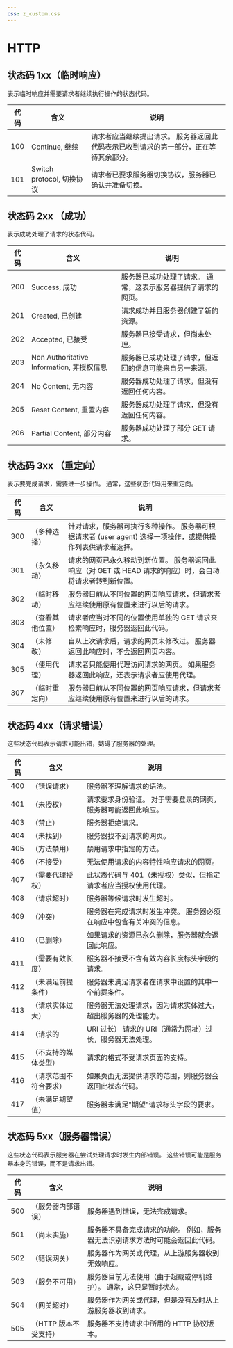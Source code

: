 ```yaml
---
css: z_custom.css
---
```


# HTTP

## 状态码 1xx（临时响应）

表示临时响应并需要请求者继续执行操作的状态代码。

代码  | 含义|说明
---|---|---
100   |Continue, 继续 |请求者应当继续提出请求。 服务器返回此代码表示已收到请求的第一部分，正在等待其余部分。
101   |Switch protocol, 切换协议| 请求者已要求服务器切换协议，服务器已确认并准备切换。

## 状态码 2xx （成功）

表示成功处理了请求的状态代码。

代码  | 含义|说明
---|---|---
200   |Success, 成功|  服务器已成功处理了请求。 通常，这表示服务器提供了请求的网页。
201   |Created, 已创建|  请求成功并且服务器创建了新的资源。
202   |Accepted, 已接受|  服务器已接受请求，但尚未处理。
203   |Non Authoritative Information, 非授权信息|  服务器已成功处理了请求，但返回的信息可能来自另一来源。
204   |No Content, 无内容|  服务器成功处理了请求，但没有返回任何内容。
205   |Reset Content, 重置内容| 服务器成功处理了请求，但没有返回任何内容。
206   |Partial Content, 部分内容|  服务器成功处理了部分 GET 请求。

## 状态码 3xx （重定向）

表示要完成请求，需要进一步操作。 通常，这些状态代码用来重定向。

代码  | 含义|说明|
--- | ---| ---
300   |（多种选择）|  针对请求，服务器可执行多种操作。 服务器可根据请求者 (user agent) 选择一项操作，或提供操作列表供请求者选择。
301   |（永久移动）|  请求的网页已永久移动到新位置。 服务器返回此响应（对 GET 或 HEAD 请求的响应）时，会自动将请求者转到新位置。
302   |（临时移动）|  服务器目前从不同位置的网页响应请求，但请求者应继续使用原有位置来进行以后的请求。
303   |（查看其他位置）| 请求者应当对不同的位置使用单独的 GET 请求来检索响应时，服务器返回此代码。
304   |（未修改）| 自从上次请求后，请求的网页未修改过。 服务器返回此响应时，不会返回网页内容。
305   |（使用代理）| 请求者只能使用代理访问请求的网页。 如果服务器返回此响应，还表示请求者应使用代理。
307   |（临时重定向）|  服务器目前从不同位置的网页响应请求，但请求者应继续使用原有位置来进行以后的请求。

## 状态码 4xx（请求错误）

这些状态代码表示请求可能出错，妨碍了服务器的处理。

代码   |含义|说明
---|---|---
400   |（错误请求）| 服务器不理解请求的语法。
401   |（未授权）| 请求要求身份验证。 对于需要登录的网页，服务器可能返回此响应。
403   |（禁止）| 服务器拒绝请求。
404   |（未找到）| 服务器找不到请求的网页。
405   |（方法禁用）| 禁用请求中指定的方法。
406   |（不接受）| 无法使用请求的内容特性响应请求的网页。
407   |（需要代理授权）| 此状态代码与 401（未授权）类似，但指定请求者应当授权使用代理。
408   |（请求超时）|  服务器等候请求时发生超时。
409   |（冲突）|  服务器在完成请求时发生冲突。 服务器必须在响应中包含有关冲突的信息。
410   |（已删除）|  如果请求的资源已永久删除，服务器就会返回此响应。
411   |（需要有效长度）| 服务器不接受不含有效内容长度标头字段的请求。
412   |（未满足前提条件）| 服务器未满足请求者在请求中设置的其中一个前提条件。
413   |（请求实体过大）| 服务器无法处理请求，因为请求实体过大，超出服务器的处理能力。
414   |（请求的 |URI 过长） 请求的 URI（通常为网址）过长，服务器无法处理。
415   |（不支持的媒体类型）| 请求的格式不受请求页面的支持。
416   |（请求范围不符合要求）| 如果页面无法提供请求的范围，则服务器会返回此状态代码。
417   |（未满足期望值）| 服务器未满足"期望"请求标头字段的要求。

## 状态码 5xx（服务器错误）

这些状态代码表示服务器在尝试处理请求时发生内部错误。 这些错误可能是服务器本身的错误，而不是请求出错。

代码  |含义|说明
---|---|---
500   |（服务器内部错误） | 服务器遇到错误，无法完成请求。
501   |（尚未实施） |服务器不具备完成请求的功能。 例如，服务器无法识别请求方法时可能会返回此代码。
502   |（错误网关） |服务器作为网关或代理，从上游服务器收到无效响应。
503   |（服务不可用） |服务器目前无法使用（由于超载或停机维护）。 通常，这只是暂时状态。
504   |（网关超时） | 服务器作为网关或代理，但是没有及时从上游服务器收到请求。
505   |（HTTP 版本不受支持）| 服务器不支持请求中所用的 HTTP 协议版本。

